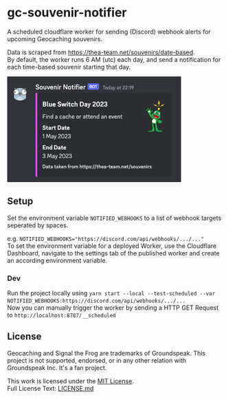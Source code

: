 # gc-souvenir-notifier
A scheduled cloudflare worker for sending (Discord) webhook alerts for upcoming Geocaching souvenirs.  
  
Data is scraped from https://thea-team.net/souvenirs/date-based.  
By default, the worker runs 6 AM (utc) each day, and send a notification for each time-based souvenir starting that day.

![screenshot of an example discord message](docs/_assets/screenshot.png)

## Setup
Set the environment variable `NOTIFIED_WEBHOOKS` to a list of webhook targets seperated by spaces.

e.g. `NOTIFIED_WEBHOOKS="https://discord.com/api/webhooks/.../..."`  
To set the environment variable for a deployed Worker, use the Cloudflare Dashboard, navigate to the settings tab of the published worker and create an according environment variable.

### Dev
Run the project locally using `yarn start --local --test-scheduled --var NOTIFIED_WEBHOOKS:https://discord.com/api/webhooks/.../...`  
Now you can manually trigger the worker by sending a HTTP GET Request to `http://localhost:8787/__scheduled`

## License
Geocaching and Signal the Frog are trademarks of Groundspeak. This project is not supported, endorsed, or in any other relation with Groundspeak Inc. It's a fan project.

This work is licensed under the [MIT License](https://opensource.org/license/mit/).  
Full License Text: [LICENSE.md](./LICENSE.md)
